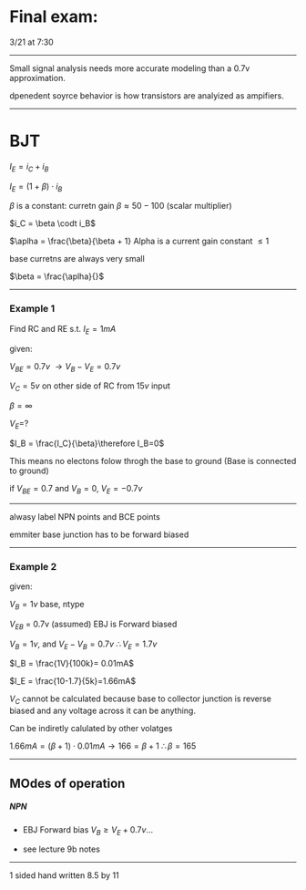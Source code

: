 # Final exam:
3/21 at 7:30

---

Small signal analysis needs more accurate modeling than a 0.7v approximation.

dpenedent soyrce behavior is how transistors are analyized as ampifiers.

---

# BJT

$I_E=i_C+i_B$

$I_E = (1 + \beta)\cdot i_B$

$\beta$ is a constant: curretn gain $\beta \approx 50 - 100$ (scalar multiplier)

$i_C = \beta \codt i_B$

$\aplha = \frac{\beta}{\beta + 1} Alpha is a current gain constant $\leq 1$

base curretns are always very small

$\beta = \frac{\aplha}{}$

---

### Example 1

Find RC and RE s.t. $I_E=1mA$

given:

$V_{BE}=0.7v \ \longrightarrow V_B- V_E=0.7v$

$V_C =5v$ on other side of RC from $15v$ input

$\beta = \infty$

$V_E=$?

$I_B = \frac{I_C}{\beta}\therefore I_B=0$

This means no electons folow throgh the base to ground (Base is connected to ground)

if $V_{BE}=0.7$ and $V_B=0$, $V_E=-0.7v$


---

alwasy label NPN points and BCE points

emmiter base junction has to be forward biased

---

### Example 2

given:

$V_B = 1v$ base, ntype

$V_{EB}$ = 0.7v (assumed) EBJ is Forward biased

$V_B = 1v$, and $V_E - V_B =0.7v \ \therefore V_E = 1.7v$

$I_B = \frac{1V}{100k}= 0.01mA$

$I_E = \frac{10-1.7}{5k}=1.66mA$

$V_C$ cannot be calculated because base to collector junction is reverse biased
and any voltage across it can be anything.

Can be indiretly calulated by other volatges

$1.66mA = (\beta+1)\cdot0.01mA \longrightarrow 166=\beta+1$
$\therefore \beta=165$

---

## MOdes of operation


##### NPN

- EBJ Forward bias $V_B \geq V_E +0.7v$...

- see lecture 9b notes

---

1 sided hand written 8.5 by 11
